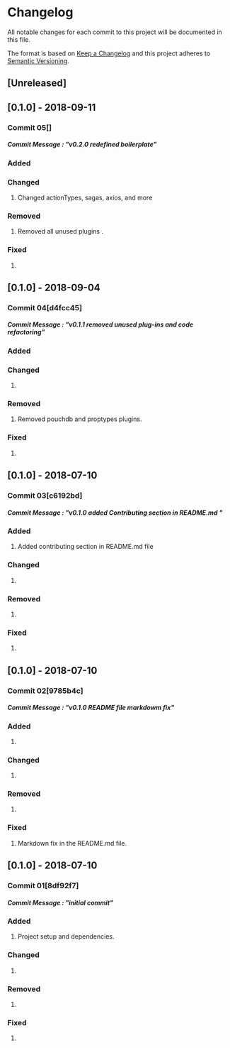 # Changelog

All notable changes for each commit to this project will be documented in this file.

The format is based on [Keep a Changelog](http://keepachangelog.com/en/1.0.0/)
and this project adheres to [Semantic Versioning](http://semver.org/spec/v2.0.0.html).

## [Unreleased]

## [0.1.0] - 2018-09-11

### Commit 05[]

##### Commit Message : "v0.2.0 redefined boilerplate"

### Added

### Changed

1. Changed actionTypes, sagas, axios, and more

### Removed

1.  Removed all unused plugins .

### Fixed

1.

## [0.1.0] - 2018-09-04

### Commit 04[d4fcc45]

##### Commit Message : "v0.1.1 removed unused plug-ins and code refactoring"

### Added

### Changed

1.

### Removed

1.  Removed pouchdb and proptypes plugins.

### Fixed

1.

## [0.1.0] - 2018-07-10

### Commit 03[c6192bd]

##### Commit Message : "v0.1.0 added Contributing section in README.md "

### Added

1.  Added contributing section in README.md file

### Changed

1.

### Removed

1.

### Fixed

1.

## [0.1.0] - 2018-07-10

### Commit 02[9785b4c]

##### Commit Message : "v0.1.0 README file markdowm fix"

### Added

1.

### Changed

1.

### Removed

1.

### Fixed

1.  Markdown fix in the README.md file.

## [0.1.0] - 2018-07-10

### Commit 01[8df92f7]

##### Commit Message : "initial commit"

### Added

1.  Project setup and dependencies.

### Changed

1.

### Removed

1.

### Fixed

1.
